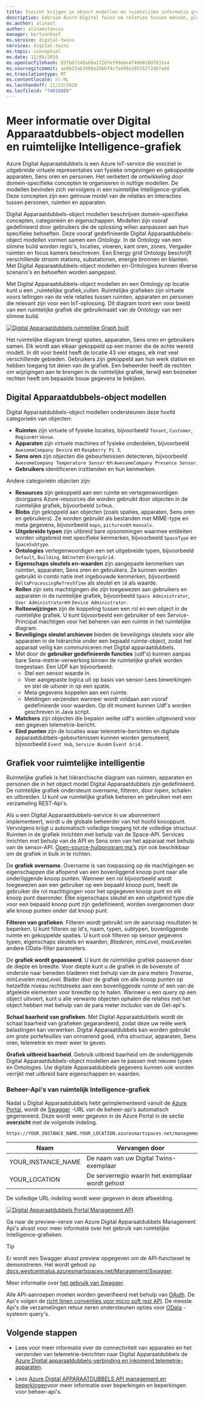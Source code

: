 ```yaml
---
title: Inzicht krijgen in object modellen en ruimtelijke informatie grafiek-Azure Digital Apparaatdubbels | Microsoft Docs
description: Gebruik Azure Digital Twins om relaties tussen mensen, plaatsen en apparaten te modelleren
ms.author: alinast
author: alinamstanciu
manager: bertvanhoof
ms.service: digital-twins
services: digital-twins
ms.topic: conceptual
ms.date: 11/05/2019
ms.openlocfilehash: 85fb67248a69a2726fef99ebe4749d61807631e4
ms.sourcegitcommit: ae8b23ab3488a2bbbf4c7ad49e285352f2d67a68
ms.translationtype: MT
ms.contentlocale: nl-NL
ms.lasthandoff: 11/13/2019
ms.locfileid: "74010088"
---
```

# <a name="understand-digital-twins-object-models-and-spatial-intelligence-graph"></a>Meer informatie over Digital Apparaatdubbels-object modellen en ruimtelijke Intelligence-grafiek

Azure Digital Apparaatdubbels is een Azure IoT-service die voorziet in uitgebreide virtuele representaties van fysieke omgevingen en gekoppelde apparaten, Sens oren en personen. Het verbetert de ontwikkeling door domein-specifieke concepten te organiseren in nuttige modellen. De modellen bevinden zich vervolgens in een ruimtelijke Intelligence-grafiek. Deze concepten zijn een getrouw model van de relaties en interacties tussen personen, ruimten en apparaten.

Digital Apparaatdubbels-object modellen beschrijven domein-specifieke concepten, categorieën en eigenschappen. Modellen zijn vooraf gedefinieerd door gebruikers die de oplossing willen aanpassen aan hun specifieke behoeften. Deze vooraf gedefinieerde Digital Apparaatdubbels-object modellen vormen samen een _Ontology_. In de Ontology van een slimme build worden regio's, locaties, vloeren, kant oren, zones, Vergader ruimten en focus kamers beschreven. Een Energy grid Ontology beschrijft verschillende stroom stations, substationen, energie bronnen en klanten. Met Digital Apparaatdubbels-object modellen en-Ontologies kunnen diverse scenario's en behoeften worden aangepast.

Met Digital Apparaatdubbels-object modellen en een Ontology op locatie kunt u een _ruimtelijke grafiek_vullen. Ruimtelijke grafieken zijn virtuele voors tellingen van de vele relaties tussen ruimten, apparaten en personen die relevant zijn voor een IoT-oplossing. Dit diagram toont een voor beeld van een ruimtelijke grafiek die gebruikmaakt van de Ontology van een slimme build.

[![Digital Apparaatdubbels ruimtelijke Graph built](media/concepts/digital-twins-spatial-graph-building.png)](media/concepts/digital-twins-spatial-graph-building.png#lightbox)

Het ruimtelijke diagram brengt spaties, apparaten, Sens oren en gebruikers samen. Elk wordt aan elkaar gekoppeld op een manier die de echte wereld modelt. In dit voor beeld heeft de locatie 43 vier etages, elk met veel verschillende gebieden. Gebruikers zijn gekoppeld aan hun werk station en hebben toegang tot delen van de grafiek. Een beheerder heeft de rechten om wijzigingen aan te brengen in de ruimtelijke grafiek, terwijl een bezoeker rechten heeft om bepaalde bouw gegevens te bekijken.

## <a name="digital-twins-object-models"></a>Digital Apparaatdubbels-object modellen

Digital Apparaatdubbels-object modellen ondersteunen deze hoofd categorieën van objecten:

- **Ruimten** zijn virtuele of fysieke locaties, bijvoorbeeld `Tenant`, `Customer`, `Region`en `Venue`.
- **Apparaten** zijn virtuele machines of fysieke onderdelen, bijvoorbeeld `AwesomeCompany Device` en `Raspberry Pi 3`.
- **Sens oren** zijn objecten die gebeurtenissen detecteren, bijvoorbeeld `AwesomeCompany Temperature Sensor` en `AwesomeCompany Presence Sensor`.
- **Gebruikers** identificeren inzittenden en hun kenmerken.

Andere categorieën objecten zijn:

- **Resources** zijn gekoppeld aan een ruimte en vertegenwoordigen doorgaans Azure-resources die worden gebruikt door objecten in de ruimtelijke grafiek, bijvoorbeeld `IoTHub`.
- **Blobs** zijn gekoppeld aan objecten (zoals spaties, apparaten, Sens oren en gebruikers). Ze worden gebruikt als bestanden met MIME-type en meta gegevens, bijvoorbeeld `maps`, `pictures`en `manuals`.
- **Uitgebreide typen** zijn uitbreid bare opsommingen waarmee entiteiten worden uitgebreid met specifieke kenmerken, bijvoorbeeld `SpaceType` en `SpaceSubtype`.
- **Ontologies** vertegenwoordigen een set uitgebreide typen, bijvoorbeeld `Default`, `Building`, `BACnet`en `EnergyGrid`.
- **Eigenschaps sleutels en-waarden** zijn aangepaste kenmerken van ruimten, apparaten, Sens oren en gebruikers. Ze kunnen worden gebruikt in combi natie met ingebouwde kenmerken, bijvoorbeeld `DeltaProcessingRefreshTime` als sleutel en `10` als waarde.
- **Rollen** zijn sets machtigingen die zijn toegewezen aan gebruikers en apparaten in de ruimtelijke grafiek, bijvoorbeeld `Space Administrator`, `User Administrator`en `Device Administrator`.
- **Roltoewijzingen** zijn de koppeling tussen een rol en een object in de ruimtelijke grafiek. U kunt bijvoorbeeld een gebruiker of een Service-Principal machtigen voor het beheren van een ruimte in het ruimtelijke diagram.
- **Beveiligings sleutel archieven** bieden de beveiligings sleutels voor alle apparaten in de hiërarchie onder een bepaald ruimte-object, zodat het apparaat veilig kan communiceren met Digital apparaatdubbels.
- Met door de **gebruiker gedefinieerde functies** (udf's) kunnen aanpas bare Sens-metrie-verwerking binnen de ruimtelijke grafiek worden toegestaan. Een UDF kan bijvoorbeeld:
  - Stel een sensor waarde in.
  - Voer aangepaste logica uit op basis van sensor-Lees bewerkingen en stel de uitvoer in op een spatie.
  - Meta gegevens koppelen aan een ruimte.
  - Meldingen verzenden wanneer wordt voldaan aan vooraf gedefinieerde voor waarden. Op dit moment kunnen Udf's worden geschreven in Java script.
- **Matchers** zijn objecten die bepalen welke udf's worden uitgevoerd voor een gegeven telemetrie-bericht.
- **Eind punten** zijn de locaties waar telemetrie-berichten en digitale apparaatdubbels-gebeurtenissen kunnen worden gerouteerd, bijvoorbeeld `Event Hub`, `Service Bus`en `Event Grid`.

## <a name="spatial-intelligence-graph"></a>Grafiek voor ruimtelijke intelligentie

Ruimtelijke grafiek is het hiërarchische diagram van ruimten, apparaten en personen die in het object model Digital Apparaatdubbels zijn gedefinieerd. De ruimtelijke grafiek ondersteunt overname, filteren, door lopen, schalen en uitbreiden. U kunt uw ruimtelijke grafiek beheren en gebruiken met een verzameling REST-Api's.

Als u een Digital Apparaatdubbels-service in uw abonnement implementeert, wordt u de globale beheerder van het hoofd knooppunt. Vervolgens krijgt u automatisch volledige toegang tot de volledige structuur. Ruimten in de grafiek inrichten met behulp van de Space-API. Services inrichten met behulp van de API en Sens oren van het apparaat met behulp van de sensor-API. [Open-source-hulpprogram ma's](https://github.com/Azure-Samples/digital-twins-samples-csharp) zijn ook beschikbaar om de grafiek in bulk in te richten.

De **grafiek overname**. Overname is van toepassing op de machtigingen en eigenschappen die aflopend van een bovenliggend knoop punt naar alle onderliggende knoop punten. Wanneer een rol bijvoorbeeld wordt toegewezen aan een gebruiker op een bepaald knoop punt, heeft de gebruiker die rol machtigingen voor het opgegeven knoop punt en elk knoop punt daaronder. Elke eigenschaps sleutel en een uitgebreid type die voor een bepaald knoop punt zijn gedefinieerd, worden overgenomen door alle knoop punten onder dat knoop punt.

**Filteren van grafieken**. Filteren wordt gebruikt om de aanvraag resultaten te beperken. U kunt filteren op Id's, naam, typen, subtypen, bovenliggende ruimte en gekoppelde spaties. U kunt ook filteren op sensor gegevens typen, eigenschaps sleutels en waarden, *Bladeren*, *minLevel*, *maxLevel*en andere OData-filter parameters.

De **grafiek wordt gepasseerd**. U kunt de ruimtelijke grafiek passeren door de diepte en breedte. Voor diepte kunt u de grafiek in de bovenste of onderste naar beneden bladeren met behulp van de para meters *Traverse*, *minLevel*en *maxLevel*. Blader door de grafiek om alle knoop punten op hetzelfde niveau rechtstreeks aan een bovenliggende ruimte of een van de afgeleide elementen voor breedte op te halen. Wanneer u een query op een object uitvoert, kunt u alle verwante objecten ophalen die relaties met het object hebben met behulp van de para meter *includes* van de Get-api's.

**Schaal baarheid van grafieken**. Met Digital Apparaatdubbels wordt de schaal baarheid van grafieken gegarandeerd, zodat deze uw reële werk belastingen kan verwerken. Digital Apparaatdubbels kan worden gebruikt om grote portefeuilles van onroerend goed, infra structuur, apparaten, Sens oren, telemetrie en meer weer te geven.

**Grafiek uitbreid baarheid**. Gebruik uitbreid baarheid om de onderliggende Digital Apparaatdubbels-object modellen aan te passen met nieuwe typen en Ontologies. Uw digitale Apparaatdubbels gegevens kunnen ook worden verrijkt met uitbreid bare eigenschappen en waarden.

### <a name="spatial-intelligence-graph-management-apis"></a>Beheer-Api's van ruimtelijk Intelligence-grafiek

Nadat u Digital Apparaatdubbels hebt geïmplementeerd vanuit de [Azure Portal](https://portal.azure.com), wordt de [Swagger](https://swagger.io/tools/swagger-ui/) -URL van de beheer-api's automatisch gegenereerd. Deze wordt weer gegeven in de Azure Portal in de sectie **overzicht** met de volgende indeling.

```plaintext
https://YOUR_INSTANCE_NAME.YOUR_LOCATION.azuresmartspaces.net/management/swagger
```

| Naam | Vervangen door |
| --- | --- |
| YOUR_INSTANCE_NAME | De naam van uw Digital Twins-exemplaar |
| YOUR_LOCATION | De serverregio waarin het exemplaar wordt gehost |

 De volledige URL-indeling wordt weer gegeven in deze afbeelding.

[![Digital Apparaatdubbels Portal Management API](media/concepts/digital-twins-spatial-graph-management-api-url.png)](media/concepts/digital-twins-spatial-graph-management-api-url.png#lightbox)

Ga naar de preview-versie van Azure Digital Apparaatdubbels Management Api's alvast voor meer informatie over het gebruik van ruimtelijke Intelligence-grafieken.

> [!TIP]
> Er wordt een Swagger alvast preview opgegeven om de API-functieset te demonstreren.
> Het wordt gehost op [docs.westcentralus.azuresmartspaces.net/Management/Swagger](https://docs.westcentralus.azuresmartspaces.net/management/swagger).

Meer informatie over [het gebruik van Swagger](how-to-use-swagger.md).

Alle API-aanroepen moeten worden geverifieerd met behulp van [OAuth](https://docs.microsoft.com/azure/active-directory/develop/v1-protocols-oauth-code). De Api's volgen de [richt lijnen conventies voor micro soft rest API](https://github.com/Microsoft/api-guidelines/blob/master/Guidelines.md). De meeste Api's die verzamelingen retour neren ondersteunen opties voor [OData](https://www.odata.org/getting-started/basic-tutorial/#queryData) -systeem query's.

## <a name="next-steps"></a>Volgende stappen

- Lees voor meer informatie over de connectiviteit van apparaten en het verzenden van telemetrie-berichten naar Digital Apparaatdubbels de [Azure Digital apparaatdubbels-verbinding en inkomend telemetrie-apparaten](concepts-device-ingress.md).

- Lees [Azure Digital APPARAATDUBBELS API management en beperkingen](concepts-service-limits.md)voor meer informatie over beperkingen en beperkingen voor beheer-api's.
